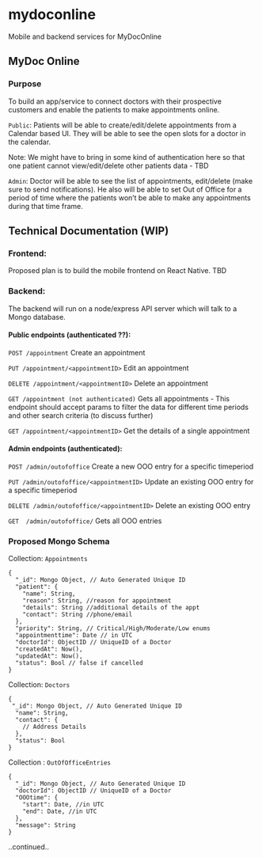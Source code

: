 # mydoconline
Mobile and backend services for MyDocOnline

## MyDoc Online
### Purpose

To build an app/service to connect doctors with their prospective customers and enable the patients to make appointments online. 

`Public`: Patients will be able to create/edit/delete appointments from a Calendar based UI. They will be able to see the open slots for a doctor in the calendar.

Note: We might have to bring in some kind of authentication here so that one patient cannot view/edit/delete other patients data - TBD

`Admin`: Doctor will be able to see the list of appointments, edit/delete (make sure to send notifications). He also will be able to set Out of Office for a period of time where the patients won’t be able to make any appointments during that time frame.


## Technical Documentation (WIP)

### Frontend:

Proposed plan is to build the mobile frontend on React Native. TBD

### Backend:

The backend will run on a node/express API server which will talk to a Mongo database.

#### Public endpoints (authenticated ??):

`POST /appointment`
	Create an appointment
	
`PUT /appointment/<appointmentID>`
	Edit an appointment
	
`DELETE /appointment/<appointmentID>`
	Delete an appointment
	
`GET /appointment (not authenticated)`
	Gets all appointments - This endpoint should accept params to filter the data for different time periods and other search criteria (to discuss further)
	
`GET /appointment/<appointmentID>`
	Get the details of a single appointment
	

#### Admin endpoints (authenticated):

`POST /admin/outofoffice`
	Create a new OOO entry for a specific timeperiod
	
`PUT /admin/outofoffice/<appointmentID>`
	Update an existing OOO entry for a specific timeperiod 
	
`DELETE /admin/outofoffice/<appointmentID>`
	Delete an existing OOO entry
	
`GET  /admin/outofoffice/`
	Gets all OOO entries
	

### Proposed Mongo Schema

Collection: `Appointments`
```
{
  "_id": Mongo Object, // Auto Generated Unique ID
  "patient": {
    "name": String,
    "reason": String, //reason for appointment
    "details": String //additional details of the appt
    "contact": String //phone/email
  },
  "priority": String, // Critical/High/Moderate/Low enums
  "appointmenttime": Date // in UTC
  "doctorId": ObjectID // UniqueID of a Doctor
  "createdAt": Now(),
  "updatedAt": Now(),
  "status": Bool // false if cancelled
}
```

Collection: `Doctors`
```
{
 "_id": Mongo Object, // Auto Generated Unique ID
  "name": String,
  "contact": {
    // Address Details
  },
  "status": Bool
}
```

Collection : `OutOfOfficeEntries`
```
{
  "_id": Mongo Object, // Auto Generated Unique ID
  "doctorId": ObjectID // UniqueID of a Doctor
  "OOOtime": {
    "start": Date, //in UTC
    "end": Date, //in UTC
  },
  "message": String
}
```
..continued..
